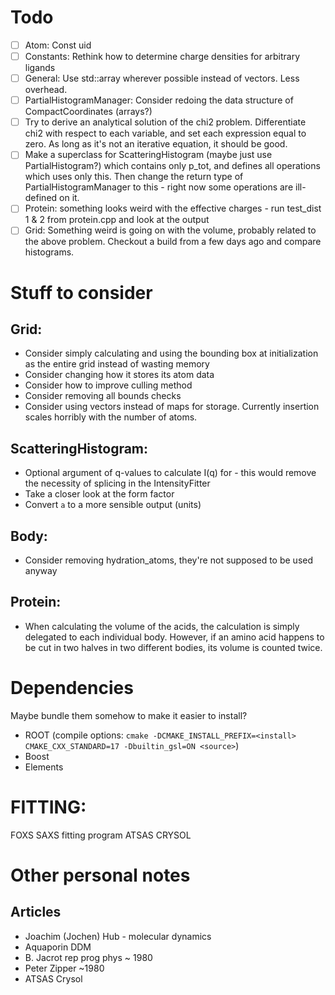 # Todo
 * [ ] Atom: Const uid 
 * [ ] Constants: Rethink how to determine charge densities for arbitrary ligands
 * [ ] General: Use std::array wherever possible instead of vectors. Less overhead. 
 * [ ] PartialHistogramManager: Consider redoing the data structure of CompactCoordinates (arrays?)
 * [ ] Try to derive an analytical solution of the chi2 problem. Differentiate chi2 with respect to each variable, and set each expression equal to zero. As long as it's not an iterative equation, it should be good. 
 * [ ] Make a superclass for ScatteringHistogram (maybe just use PartialHistogram?) which contains only p_tot, and defines all operations which uses only this. Then change the return type of PartialHistogramManager to this - right now some operations are ill-defined on it. 
 * [ ] Protein: something looks weird with the effective charges - run test_dist 1 & 2 from protein.cpp and look at the output
 * [ ] Grid: Something weird is going on with the volume, probably related to the above problem. Checkout a build from a few days ago and compare histograms. 

# Stuff to consider
## Grid:
 * Consider simply calculating and using the bounding box at initialization as the entire grid instead of wasting memory
 * Consider changing how it stores its atom data
 * Consider how to improve culling method
 * Consider removing all bounds checks
 * Consider using vectors instead of maps for storage. Currently insertion scales horribly with the number of atoms. 

## ScatteringHistogram:
 * Optional argument of q-values to calculate I(q) for - this would remove the necessity of splicing in the IntensityFitter
 * Take a closer look at the form factor
 * Convert `a` to a more sensible output (units)

## Body:
 * Consider removing hydration_atoms, they're not supposed to be used anyway

## Protein: 
 * When calculating the volume of the acids, the calculation is simply delegated to each individual body. However, if an amino acid happens to be cut in two halves in two different bodies, its volume is counted twice. 

# Dependencies
Maybe bundle them somehow to make it easier to install?
 * ROOT (compile options: `cmake -DCMAKE_INSTALL_PREFIX=<install> CMAKE_CXX_STANDARD=17 -Dbuiltin_gsl=ON <source>`)
 * Boost
 * Elements

# FITTING:
FOXS SAXS fitting program
ATSAS CRYSOL

# Other personal notes
## Articles
 * Joachim (Jochen) Hub - molecular dynamics
 * Aquaporin DDM
 * B. Jacrot rep prog phys ~ 1980
 * Peter Zipper ~1980
 * ATSAS Crysol
